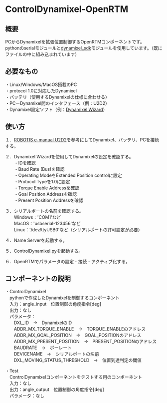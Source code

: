 # ControlDynamixel-OpenRTM<br>

## 概要<br>
PCからDynamixelを拡張位置制御するOpenRTMコンポーネントです。<br>
pythonのserialモジュールと[dynamixel_sdk](https://emanual.robotis.com/docs/en/software/dynamixel/dynamixel_sdk/overview/)モジュールを使用しています。（既にファイルの中に組み込まれています）<br>

## 必要なもの<br>
・Linux/Windows/MacOS搭載のPC<br>
・protocol 1.0に対応したDynamixel<br>
・バッテリ（使用するDynamixelの仕様に合わせる）<br>
・PCーDynamixel間のインタフェース（例：U2D2）<br>
・Dynamixel設定ソフト（例：[Dynamixel Wizard](https://emanual.robotis.com/docs/en/software/dynamixel/dynamixel_wizard2/)）

## 使い方<br>
１．[ROBOTIS e-manual U2D2](https://emanual.robotis.com/docs/en/parts/interface/u2d2/)を参考にしてDynamixel、バッテリ、PCを接続する。<br>

２．Dynamixel Wizardを使用してDynamixelの設定を確認する。<br>
　　・IDを確認<br>
　　・Baud Rate (Bus)を確認<br>
　　・Operating ModeをExtended Position controlに設定<br>
　　・Protocol Typeを1.0に設定<br>
　　・Torque Enable Addressを確認<br>
　　・Goal Position Addressを確認<br>
　　・Present Position Addressを確認<br>

３．シリアルポートの名前を確認する。<br>
　　Windows：'COM1'など<br>
　　MacOS：'usbserial-123456'など<br>
　　Linux：'/dev/ttyUSB0'など（シリアルポートの許可設定が必要）<br>
  
４．Name Serverを起動する。<br>

５．ControlDynamixel.pyを起動する。<br>

６．OpenRTMでパラメータの設定・接続・アクティブ化する。<br>


## コンポーネントの説明<br>
・ControlDynamixel<br>
　pythonで作成したDynamixelを制御するコンポーネント<br>
　入力：angle_input　位置制御の角度指令[deg]<br>
　出力：なし<br>
　パラメータ：<br>
　　DXL_ID　->　DynamixelのID<br>
　　ADDR_MX_TORQUE_ENABLE　->　TORQUE_ENABLEのアドレス<br>
　　ADDR_MX_GOAL_POSITION　->　GOAL_POSITIONのアドレス<br>
　　ADDR_MX_PRESENT_POSITION　->　PRESENT_POSITIONのアドレス<br>
　　BAUDRATE　->　ボーレート<br>
　　DEVICENAME　->　シリアルポートの名前<br>
　　DXL_MOVING_STATUS_THRESHOLD　->　位置到達判定の閾値<br>

・Test<br>
　ControlDynamixelコンポーネントをテストする用のコンポーネント<br>
　入力：なし<br>
　出力：angle_output　位置制御の角度指令[deg]<br>
　パラメータ：なし<br>

